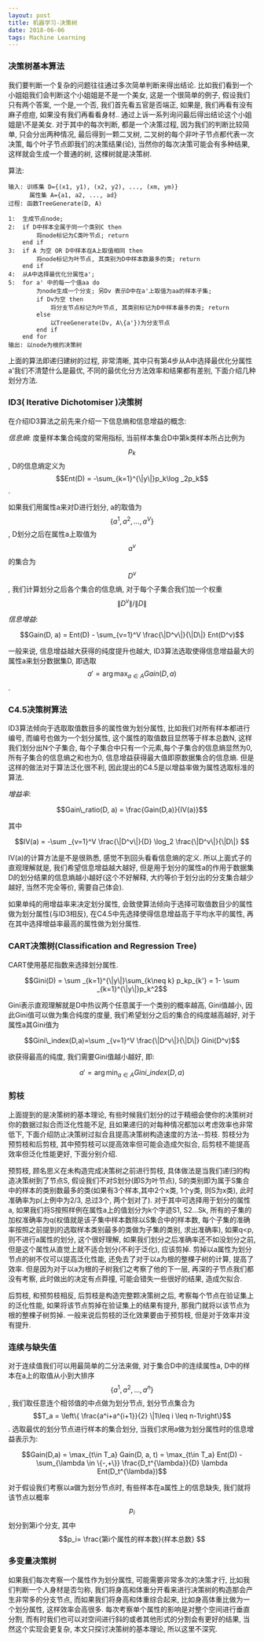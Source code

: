 ```yaml
---
layout: post
title: 机器学习-决策树
date: 2018-06-06
tags: Machine Learning   
---
```


### 决策树基本算法

我们要判断一个复杂的问题往往通过多次简单判断来得出结论. 比如我们看到一个小姐姐我们会判断这个小姐姐是不是一个美女, 这是一个很简单的例子, 假设我们只有两个答案, 一个是,一个否, 我们首先看五官是否端正, 如果是, 我们再看有没有麻子痘痘, 如果没有我们再看看身材.. 通过上诉一系列询问最后得出结论这个小姐姐是\不是美女. 对于其中的每次判断, 都是一个决策过程, 因为我们的判断比较简单, 只会分出两种情况, 最后得到一颗二叉树, 二叉树的每个非叶子节点都代表一次决策, 每个叶子节点即我们的决策结果(论), 当然你的每次决策可能会有多种结果, 这样就会生成一个普通的树, 这棵树就是决策树.

算法:

```
输入: 训练集 D={(x1, y1), (x2, y2), ..., (xm, ym)}
      属性集 A={a1, a2, ..., ad}
过程: 函数TreeGenerate(D, A)

1:  生成节点node;
2:  if D中样本全属于同一个类别C then
        将node标记为C类叶节点; return
    end if
3:  if A 为空 OR D中样本在A上取值相同 then
        将node标记为叶节点, 其类别为D中样本数最多的类; return
    end if
4:  从A中选择最优化分属性a';
5:  for a' 中的每一个值aa do
        为node生成一个分支; 另Dv 表示D中在a'上取值为aa的样本子集;
        if Dv为空 then
            将分支节点标记为叶节点, 其类别标记为D中样本最多的类; return
        else
            以TreeGenerate(Dv, A\{a'})为分支节点
        end if
    end for
输出: 以node为根的决策树
```

上面的算法即递归建树的过程, 非常清晰, 其中只有第4步从A中选择最优化分属性a'我们不清楚什么是最优, 不同的最优化分方法效率和结果都有差别, 下面介绍几种划分方法.

### ID3( Iterative Dichotomiser )决策树

在介绍ID3算法之前先来介绍一下信息熵和信息增益的概念:

*信息熵*: 度量样本集合纯度的常用指标, 当前样本集合D中第k类样本所占比例为$$p_k$$, D的信息熵定义为 $$Ent(D) = -\sum_{k=1}^{\|y\|}p_k\log _2p_k$$.

如果我们用属性a来对D进行划分, a的取值为$$\{a^1, a^2,...,a^V\}$$, D划分之后在属性a上取值为$$a^v$$的集合为$$D^v$$, 我们计算划分之后各个集合的信息熵, 对于每个子集合我们加一个权重$$\|D^v\|/\|D\|$$

*信息增益*:

$$Gain(D, a) = Ent(D) - \sum_{v=1}^V \frac{\|D^v\|}{\|D\|} Ent(D^v)$$

一般来说, 信息增益越大获得的纯度提升也越大, ID3算法选取使得信息增益最大的属性a来划分数据集D, 即选取 $$a' = \arg \max_{a\in A} Gain(D, a)$$.

### C4.5决策树算法

ID3算法倾向于选取取值数目多的属性做为划分属性, 比如我们对所有样本都进行编号, 而编号也做为一个划分属性, 这个属性的取值数目显然等于样本总数N, 这样我们划分出N个子集合, 每个子集合中只有一个元素,每个子集合的信息熵显然为0, 所有子集合的信息熵之和也为0, 信息增益获得最大值即原数据集合的信息熵. 但是这样的做法对于算法泛化很不利, 因此提出的C4.5是以增益率做为属性选取标准的算法.

*增益率*:

$$Gain\_ratio(D, a) = \frac{Gain(D,a)}{IV(a)}$$

其中

$$IV(a) = -\sum _{v=1}^V \frac{\|D^v\|}{D} \log_2 \frac{\|D^v\|}{\|D\|} $$ 

IV(a)的计算方法是不是很熟悉, 感觉不到回头看看信息熵的定义. 所以上面式子的直观理解就是, 我们希望信息增益越大越好, 但是用于划分的属性a的作用于数据集D的划分结果的信息熵越小越好(这个不好解释, 大约等价于划分出的分支集合越少越好, 当然不完全等价, 需要自己体会).

如果单纯的用增益率来决定划分属性, 会致使算法倾向于选择可取值数目少的属性做为划分属性(与ID3相反), 在C4.5中先选择使得信息增益高于平均水平的属性, 再在其中选择增益率最高的属性做为划分属性.

### CART决策树(Classification and Regression Tree)

CART使用基尼指数来选择划分属性.

$$Gini(D) = \sum _{k=1}^{\|y\|}\sum_{k\neq k} p_kp_{k'} = 1- \sum _{k=1}^{\|y\|}p_k^2$$

Gini表示直观理解就是D中热议两个任意属于一个类别的概率越高, Gini值越小, 因此Gini值可以做为集合纯度的度量, 我们希望划分之后的集合的纯度越高越好, 对于属性a其Gini值为

$$Gini\_index(D,a)=\sum _{v=1}^V \frac{\|D^v\|}{\|D\|} Gini(D^v)$$

欲获得最高的纯度, 我们需要Gini值越小越好, 即:

$$a' = \arg \min_{a\in A} Gini\_index(D, a)$$

### 剪枝

上面提到的是决策树的基本理论, 有些时候我们划分的过于精细会使你的决策树对你的数据过拟合而泛化性能不足, 且如果递归的对每种情况都加以考虑效率也非常低下, 下面介绍防止决策树过拟合且提高决策树构造速度的方法--剪枝. 剪枝分为预剪枝和后剪枝, 其中预剪枝可以提高效率但可能会造成欠拟合, 后剪枝不能提高效率但泛化性能更好, 下面分别介绍.

预剪枝, 顾名思义在未构造完成决策树之前进行剪枝, 具体做法是当我们递归的构造决策树到了节点S, 假设我们不对S划分(即S为叶节点), S的类别即为属于S集合中的样本的类别数最多的类(如果有3个样本,其中2个x类, 1个y类, 则S为x类), 此时准确率为p(上例中为2/3, 总过3个, 两个划对了). 对于其中可选择用于划分的属性a, 如果我们将S按照样例在属性a上的值划分为k个字迹S1, S2...Sk, 所有的子集的加权准确率为q(权值就是该子集中样本数除以S集合中的样本数, 每个子集的准确率按照之前提到的选取样本类别最多的类做为子集的类别, 求出准确率), 如果q<p, 则不进行a属性的划分, 这个很好理解, 如果我们划分之后准确率还不如没划分之前, 但是这个属性从直觉上就不适合划分(不利于泛化), 应该剪掉. 剪掉以a属性为划分节点的树不仅可以提高泛化性能, 还免去了对于以a为根的整棵子树的计算, 提高了效率. 但是因为对于以a为根的子树我们之考察了他的下一层, 再深的子节点我们都没有考察, 此时做出的决定有点莽撞, 可能会错失一些很好的结果, 造成欠拟合.

后剪枝, 和预剪枝相反, 后剪枝是构造完整颗决策树之后, 考察每个节点在验证集上的泛化性能, 如果将该节点剪掉在验证集上的结果有提升, 那我门就将以该节点为根的整棵子树剪掉. 一般来说后剪枝的泛化效果要由于预剪枝, 但是对于效率并没有提升.

### 连续与缺失值

对于连续值我们可以用最简单的二分法来做, 对于集合D中的连续属性a, D中的样本在a上的取值从小到大排序$$\{a^1, a^2,...,a^n\}$$, 我们取任意连个相邻值的中点做为划分节点, 划分节点集合为$$T_a = \left\{ \frac{a^i+a^{i+1}}{2} \|1\leq i \leq n-1\right\}$$. 选取最优的划分节点进行样本的集合划分, 当我们求用a做为划分属性时的信息增益表示为:

$$Gain(D,a) = \max_{t\in T_a} Gain(D, a, t) = \max_{t\in T_a} Ent(D) - \sum_{\lambda \in \{-,+\}} \frac{D_t^{\lambda}}{D} \lambda Ent(D_t^{\lambda})$$

对于假设我们考察以a做为划分节点时, 有些样本在a属性上的信息缺失, 我们就将该节点以概率$$p_i$$划分到第i个分支, 其中$$p_i= \frac{第i个属性的样本数}{样本总数} $$

### 多变量决策树

如果我们每次考察一个属性作为划分属性, 可能需要非常多次的决策才行, 比如我们判断一个人身材是否匀称, 我们将身高和体重分开看来进行决策树的构造那会产生非常多的分支节点, 而如果我们将身高和体重综合起来, 比如身高体重比做为一个划分属性, 这样效率会高很多. 每次考察单个属性的影响是对整个空间进行垂直分割, 而有时我们也可以对空间进行斜的或者其他形式的分割会有更好的结果, 当然这个实现会更复杂, 本文只探讨决策树的基本理论, 所以这里不深究.
